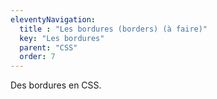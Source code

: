 ```yaml
---
eleventyNavigation:
  title : "Les bordures (borders) (à faire)"
  key: "Les bordures"
  parent: "CSS"
  order: 7
---
```


Des bordures en CSS.